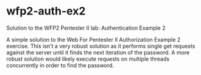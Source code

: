 # wfp2-auth-ex2
Solution to the WFP2 Pentester II lab: Authentication Example 2


A simple solution to the Web For Pentester II Authorization Example 2 exercise. This isn't a very robust solution as it performs single get requests against the server until it finds the next iteration of the password. A more robust solution would likely execute requests on multiple threads concurrently in order to find the password.
